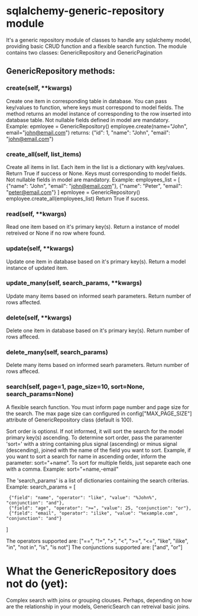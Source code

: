 # sqlalchemy-generic-repository module
It's a generic repository module of classes to handle any sqlalchemy model, providing basic CRUD function and a flexible search function.
The module contains two classes: GenericRepository and GenericPagination

## GenericRepository methods:
### create(self, **kwargs)
Create one item in corresponding table in database. You can pass key/values to function, where keys must correspond to model fields. The method returns an model instance of corresponding to the row inserted into database table. Not nullable fields defined in model are mandatory.
Example:
epmloyee = GenericRepository()
employee.create(name="John", email="john@email.com")
returns: {"id": 1, "name": "John", "email": "john@email.com")

### create_all(self, list_items)
Create all items in list. Each item in the list is a dictionary with key/values. Return True if success or None. Keys must corresponding to model fields. Not nullable fields in model are mandatory.
Example:
employees_list = [
 {"name": "John", "email": "john@email.com"},
 {"name": "Peter", "email": "peter@email.com"}
]
epmloyee = GenericRepository()
employee.create_all(employees_list)
Return True if sucess.

### read(self, **kwargs)
Read one item based on it's primary key(s). Return a instance of model retreived or None if no row where found.

### update(self, **kwargs)
Update one item in database based on it's primary key(s). Return a model instance of updated item.

### update_many(self, search_params, **kwargs)
Update many items based on informed searh parameters. Return number of rows affected.

### delete(self, **kwargs)
Delete one item in database based on it's primary key(s). Return number of rows affeced.

### delete_many(self, search_params)
Delete many items based on informed searh parameters. Return number of rows affeced.

### search(self, page=1, page_size=10, sort=None, search_params=None)
A flexible search function.
You must inform page number and page size for the search. The max page size can configured in config["MAX_PAGE_SIZE"] attribute of GenericRepository class (default is 100).

Sort order is optionsl. If not informed, it will sort the search for the model primary key(s) ascending. To determine sort order, pass the paramenter 'sort=' with a string containing plus signal (ascending) or minus signal (descending), joined with the name of the field you want to sort. Example, if you want to sort a search for name in ascending order, inform the parameter: sort="+name". To sort for multiple fields, just separete each one with a comma. Example: sort="+name,-email"

The 'search_params' is a list of dictionaries containing the search criterias. Example:
search_params = [

     {"field": "name", "operator": "like", "value": "%John%", "conjunction": "and"},     
     {"field": "age", "operator": ">=", "value": 25, "conjunction": "or"},     
     {"field": "email", "operator": "ilike", "value": "%example.com", "conjunction": "and"}
]

 The operators supported are: ["==", "!=", ">", "<", ">=", "<=", "like", "ilike", "in", "not in", "is", "is not"]
 The conjunctions supported are: ["and", "or"]

# What the GenericRepository does not do (yet):
Complex search with joins or grouping clouses.
Perhaps, depending on how are the relationship in your models, GenericSearch can retreival basic joins.

